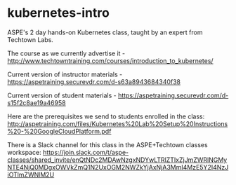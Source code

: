 # kubernetes-intro
ASPE's 2 day hands-on Kubernetes class, taught by an expert from Techtown Labs.

The course as we currently advertise it - http://www.techtowntraining.com/courses/introduction_to_kubernetes/

Current version of instructor materials - https://aspetraining.securevdr.com/d-s63a8943684340f38

Current version of student materials - https://aspetraining.securevdr.com/d-s15f2c8ae19a46958

Here are the prerequisites we send to students enrolled in the class: http://aspetraining.com/files/Kubernetes%20Lab%20Setup%20Instructions%20-%20GoogleCloudPlatform.pdf

There is a Slack channel for this class in the ASPE+Techtown classes workspace: https://join.slack.com/t/aspe-classes/shared_invite/enQtNDc2MDAwNzgxNDYwLTRlZTIxZjJmZWRlNGMyNTE4NjQ0MDgxOWVkZmQ1N2UxOGM2NWZkYjAxNjA3MmI4MzE5Y2I4NzJiOTlmZWNlM2U
